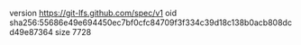 version https://git-lfs.github.com/spec/v1
oid sha256:55686e49e694450ec7bf0cfc84709f3f334c39d18c138b0acb808dcd49e87364
size 7728
